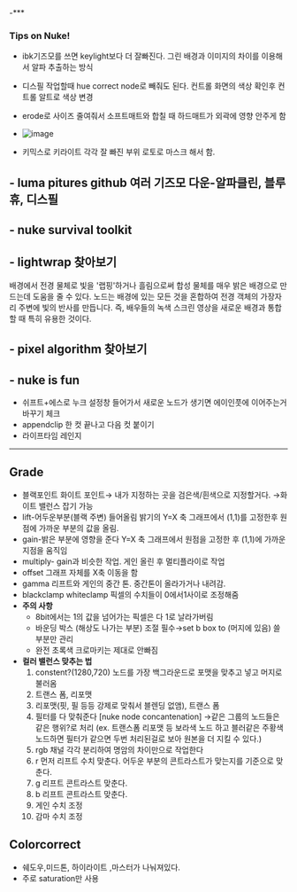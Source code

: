-***

### Tips on Nuke!
- ibk기즈모를 쓰면 keylight보다 더 잘빠진다. 그린 배경과 이미지의 차이를 이용해서 알파 추출하는 방식
- 디스필 작업할때 hue correct node로 빼줘도 된다. 컨트롤 화면의 색상 확인후 컨트롤 알트로 색상 변경
- erode로 사이즈 줄여줘서 소프트매트와 합칠 때 하드매트가 외곽에 영향 안주게 함
- ![image]([https://user-images.githubusercontent.com/113075273/208231912-4b4c0c6c-f1a3-4af8-a917-68b752a2ba61.png](https://taukeke.com/blog/wp-content/uploads/2014/10/erode_before_after.gif))

- 키믹스로 키라이트 각각 잘 빠진 부위 로토로 마스크 해서 함.
## - luma pitures github 여러 기즈모 다운-알파클린, 블루휴, 디스필
## - nuke survival toolkit
## - lightwrap 찾아보기
배경에서 전경 물체로 빛을 '랩핑'하거나 흘림으로써 합성 물체를 매우 밝은 배경으로 만드는데 도움을 줄 수 있다. 노드는 배경에 있는 모든 것을 혼합하여 전경 객체의 가장자리 주변에 빛의 반사를 만듭니다. 즉, 배우들의 녹색 스크린 영상을 새로운 배경과 통합할 때 특히 유용한 것이다.

## - pixel algorithm 찾아보기
## - nuke is fun
- 쉬프트+에스로 누크 설정창 들어가서 새로운 노드가 생기면 에이인풋에 이어주는거 바꾸기 체크
- appendclip 한 컷 끝나고 다음 컷 붙이기
- 라이프타임 레인지


*** 
## Grade

- 블랙포인트 화이트 포인트→ 내가 지정하는 곳을 검은색/흰색으로 지정할거다. →화이트 밸런스 잡기 가능
- lift-어두운부분(블랙 주변) 들어올림 밝기의 Y=X 축 그래프에서 (1,1)를 고정한후 원점에 가까운 부분의 값을 올림.
- gain-밝은 부분에 영향을 준다 Y=X 축 그래프에서 원점을 고정한 후 (1,1)에 가까운 지점을 움직임
- multiply- gain과 비슷한 작업. 게인 올린 후 멀티플라이로 작업
- offset 그래프 자체를 X축 이동을 함
- gamma 리프트와 게인의 중간 톤. 중간톤이 올라가거나 내려감.
- blackclamp whiteclamp 픽셀의 수치들이 0에서1사이로 조정해줌
- **주의 사항**
    - 8bit에서는 1의 값을 넘어가는 픽셀은 다 1로 날라가버림
    - 바운딩 박스 (해상도 나가는 부분) 조절 필수→set b box to (머지에 있음) 쓸 부분만 관리
    - 완전 초록색 크로마키는 제대로 안빠짐
- **컬러 밸런스 맞추는 법**
    1. constent?(1280,720) 노드를 가장 백그라운드로 포맷을 맞추고 넣고 머지로 불러옴
    2. 트랜스 폼, 리포맷
    3. 리포맷(핏, 필 등등 강제로 맞춰서 블렌딩 없앰), 트랜스 폼 
    4. 필터를 다 맞춰준다 [nuke node concantenation] →같은 그룹의 노드들은 같은 행위?로 처리 (ex. 트랜스폼 리포맷 등 보라색 노드 하고 블러같은 주황색 노드하면 필터가 같으면 두번 처리된걸로 보아 원본을 더 지킬 수 있다.)
    5. rgb 채널 각각 분리하여 명암의 차이만으로 작업한다
    6. r 먼저 리프트 수치 맞춘다. 어두운 부분의 콘트라스트가 맞는지를 기준으로 맞춘다.
    7. g 리프트 콘트라스트 맞춘다.
    8. b 리프트 콘트라스트 맞춘다.
    9. 게인 수치 조정
    10. 감마 수치 조정

## Colorcorrect

- 쉐도우,미드톤, 하이라이트 ,마스터가 나눠져있다.
- 주로 saturation만 사용




